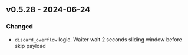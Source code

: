 ## v0.5.28 - 2024-06-24
### Changed
* `discard_overflow` logic. Waiter wait 2 seconds sliding window before skip payload
